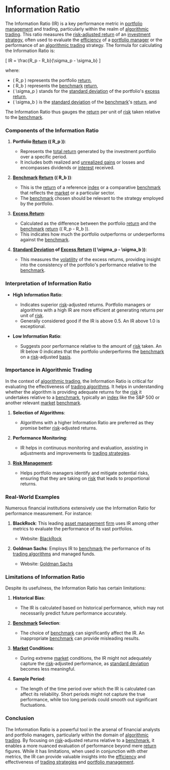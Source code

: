 # Information Ratio

The Information Ratio (IR) is a key performance metric in [portfolio management](../p/portfolio_management.md) and trading, particularly within the realm of [algorithmic trading](../a/algorithmic_trading.md). This ratio measures the [risk-adjusted return](../r/risk-adjusted_return.md) of an [investment strategy](../i/investment_strategy.md), often used to evaluate the [efficiency](../e/efficiency.md) of a [portfolio manager](../p/portfolio_manager.md) or the performance of an [algorithmic trading](../a/algorithmic_trading.md) strategy. The formula for calculating the Information Ratio is:

\[ IR = \frac{R_p - R_b}{\sigma_p - \sigma_b} \]

where:

- \( R_p \) represents the portfolio [return](../r/return.md),
- \( R_b \) represents the [benchmark](../b/benchmark.md) [return](../r/return.md),
- \( \sigma_p \) stands for the [standard deviation](../s/standard_deviation.md) of the portfolio's [excess return](../e/excess_return.md),
- \( \sigma_b \) is the [standard deviation](../s/standard_deviation.md) of the [benchmark](../b/benchmark.md)'s [return](../r/return.md), and

The Information Ratio thus gauges the [return](../r/return.md) per unit of [risk](../r/risk.md) taken relative to the [benchmark](../b/benchmark.md).

### Components of the Information Ratio

1. **Portfolio [Return](../r/return.md) (\( R_p \))**:
    - Represents the [total return](../t/total_return.md) generated by the investment portfolio over a specific period.
    - It includes both realized and [unrealized gains](../u/unrealized_gains.md) or losses and encompasses dividends or [interest](../i/interest.md) received.

2. **[Benchmark](../b/benchmark.md) [Return](../r/return.md) (\( R_b \))**:
    - This is the [return](../r/return.md) of a reference [index](../i/index.md) or a comparative [benchmark](../b/benchmark.md) that reflects the [market](../m/market.md) or a particular sector.
    - The [benchmark](../b/benchmark.md) chosen should be relevant to the strategy employed by the portfolio.

3. **[Excess Return](../e/excess_return.md)**:
    - Calculated as the difference between the portfolio [return](../r/return.md) and the [benchmark](../b/benchmark.md) [return](../r/return.md) (\( R_p - R_b \)).
    - This indicates how much the portfolio outperforms or underperforms against the [benchmark](../b/benchmark.md).

4. **[Standard Deviation](../s/standard_deviation.md) of [Excess Return](../e/excess_return.md) (\( \sigma_p - \sigma_b \))**:
    - This measures the [volatility](../v/volatility.md) of the excess returns, providing insight into the consistency of the portfolio's performance relative to the [benchmark](../b/benchmark.md).

### Interpretation of Information Ratio

- **High Information Ratio**:
    - Indicates superior [risk](../r/risk.md)-adjusted returns. Portfolio managers or algorithms with a high IR are more efficient at generating returns per unit of [risk](../r/risk.md).
    - Generally considered good if the IR is above 0.5. An IR above 1.0 is exceptional.

- **Low Information Ratio**:
    - Suggests poor performance relative to the amount of [risk](../r/risk.md) taken. An IR below 0 indicates that the portfolio underperforms the [benchmark](../b/benchmark.md) on a [risk](../r/risk.md)-adjusted [basis](../b/basis.md).

### Importance in Algorithmic Trading

In the context of [algorithmic trading](../a/algorithmic_trading.md), the Information Ratio is critical for evaluating the effectiveness of [trading algorithms](../t/trading_algorithms.md). It helps in understanding whether the algorithm is providing adequate returns for the [risk](../r/risk.md) it undertakes relative to a [benchmark](../b/benchmark.md), typically an [index](../i/index.md) like the S&P 500 or another relevant [market](../m/market.md) [benchmark](../b/benchmark.md).

1. **Selection of Algorithms**:
    - Algorithms with a higher Information Ratio are preferred as they promise better [risk](../r/risk.md)-adjusted returns.

2. **Performance Monitoring**:
    - IR helps in continuous monitoring and evaluation, assisting in adjustments and improvements to [trading strategies](../t/trading_strategies.md).
   
3. **[Risk Management](../r/risk_management.md)**:
    - Helps portfolio managers identify and mitigate potential risks, ensuring that they are taking on [risk](../r/risk.md) that leads to proportional returns.

### Real-World Examples

Numerous financial institutions extensively use the Information Ratio for performance measurement. For instance:
1. **BlackRock**: This leading [asset management](../a/asset_management.md) [firm](../f/firm.md) uses IR among other metrics to evaluate the performance of its vast portfolios. 
   - Website: [BlackRock](https://www.blackrock.com)

2. **Goldman Sachs**: Employs IR to [benchmark](../b/benchmark.md) the performance of its [trading algorithms](../t/trading_algorithms.md) and managed funds. 
   - Website: [Goldman Sachs](https://www.goldmansachs.com)

### Limitations of Information Ratio

Despite its usefulness, the Information Ratio has certain limitations:

1. **Historical Bias**:
    - The IR is calculated based on historical performance, which may not necessarily predict future performance accurately.

2. **[Benchmark](../b/benchmark.md) Selection**:
    - The choice of [benchmark](../b/benchmark.md) can significantly affect the IR. An inappropriate [benchmark](../b/benchmark.md) can provide misleading results.

3. **[Market](../m/market.md) Conditions**:
    - During extreme [market](../m/market.md) conditions, the IR might not adequately capture the [risk](../r/risk.md)-adjusted performance, as [standard deviation](../s/standard_deviation.md) becomes less meaningful.

4. **Sample Period**:
    - The length of the time period over which the IR is calculated can affect its reliability. Short periods might not capture the true performance, while too long periods could smooth out significant fluctuations.

### Conclusion

The Information Ratio is a powerful tool in the arsenal of financial analysts and portfolio managers, particularly within the domain of [algorithmic trading](../a/algorithmic_trading.md). By focusing on [risk](../r/risk.md)-adjusted returns relative to a [benchmark](../b/benchmark.md), it enables a more nuanced evaluation of performance beyond mere [return](../r/return.md) figures. While it has limitations, when used in conjunction with other metrics, the IR can provide valuable insights into the [efficiency](../e/efficiency.md) and effectiveness of [trading strategies](../t/trading_strategies.md) and [portfolio management](../p/portfolio_management.md).
